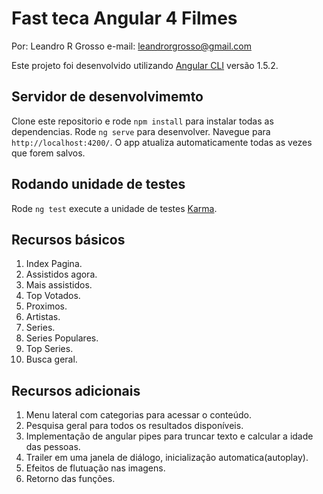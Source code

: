 # Fast teca Angular 4 Filmes

Por: Leandro R Grosso
e-mail: leandrorgrosso@gmail.com

Este projeto foi desenvolvido utilizando [Angular CLI](https://github.com/angular/angular-cli) versão 1.5.2.

## Servidor de desenvolvimemto

Clone este repositorio e rode `npm install` para instalar todas as dependencias.
Rode `ng serve` para desenvolver. Navegue para `http://localhost:4200/`. O app atualiza automaticamente todas as vezes que forem salvos.

## Rodando unidade de testes

Rode `ng test` execute a unidade de testes [Karma](https://karma-runner.github.io).

## Recursos básicos

1. Index Pagina.
2. Assistidos agora.
3. Mais assistidos.
4. Top Votados.
5. Proximos.
6. Artistas.
7. Series.
8. Series Populares.
9. Top Series.
10. Busca geral.


## Recursos adicionais

1. Menu lateral com categorias para acessar o conteúdo.
2. Pesquisa geral para todos os resultados disponíveis.
3. Implementação de angular pipes para truncar texto e calcular a idade das pessoas.
4. Trailer em uma janela de diálogo, inicialização automatica(autoplay).
5. Efeitos de flutuação nas imagens.
6. Retorno das funções.

